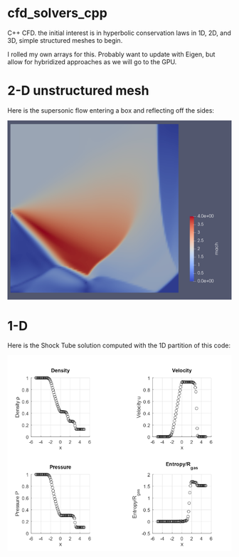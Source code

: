 # cfd_solvers_cpp
C++ CFD. the initial interest is in hyperbolic conservation laws in 1D, 2D, and 3D, simple structured meshes to begin.

I rolled my own arrays for this.  Probably want to update with Eigen, but allow for hybridized approaches as we will go to the GPU.

# 2-D unstructured mesh

Here is the supersonic flow entering a box and reflecting off the sides:

![ShockTube1D](pics/internal_shock_reflection.png)

# 1-D 

Here is the Shock Tube solution computed with the 1D partition of this code:

![ShockTube1D](pics/ShockTube1D.png)


